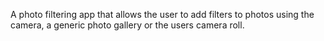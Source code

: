 A photo filtering app that allows the user to add filters to photos using the camera, a generic photo gallery or the users camera roll. 